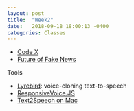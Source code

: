 ```yaml
---
layout: post
title:  "Week2"
date:   2018-09-18 18:00:13 -0400
categories: Classes
---
```

* [Code X](https://directory.eliterature.org/individual-work/4662)
* [Future of Fake News](http://futureoffakenews.com/)

Tools
* [Lyrebird](https://lyrebird.ai/): voice-cloning text-to-speech
* [ResponsiveVoice.JS](https://responsivevoice.org/)
* [Text2Speech on Mac](http://mac2speech.com/voices/)
